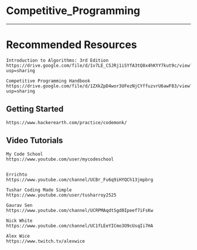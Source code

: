 Competitive_Programming
===================

- - - - 
# Recommended Resources #

    Introduction to Algorithms: 3rd Edition
    https://drive.google.com/file/d/1v7LE_C5JRj1iSYfA3tQ8x4hKYY7kut9c/view?usp=sharing

    Competitive Programming Handbook
    https://drive.google.com/file/d/1ZXkZpD4wor3UFezNjCYffuzvrU6awF83/view?usp=sharing


## Getting Started ##

    https://www.hackerearth.com/practice/codemonk/

## Video Tutorials ##

    My Code School
    https://www.youtube.com/user/mycodeschool


    Errichto
    https://www.youtube.com/channel/UCBr_Fu6q9iHYQCh13jmpbrg

    Tushar Coding Made Simple
    https://www.youtube.com/user/tusharroy2525

    Gaurav Sen
    https://www.youtube.com/channel/UCRPMAqdtSgd0Ipeef7iFsKw

    Nick White
    https://www.youtube.com/channel/UC1fLEeYICmo3O9cUsqIi7HA

    Alex Wice
    https://www.twitch.tv/alexwice
